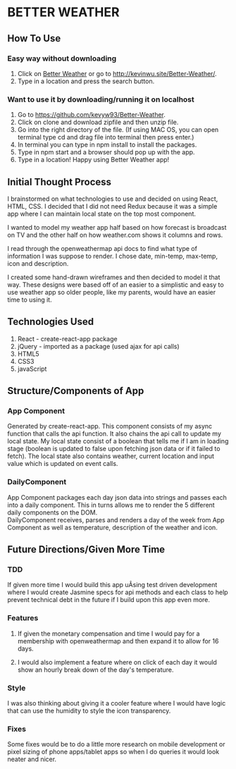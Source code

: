 # BETTER WEATHER

## How To Use  
### Easy way without downloading
  1. Click on [Better Weather](http://kevinwu.site/Better-Weather/) or go to http://kevinwu.site/Better-Weather/.  
  2. Type in a location and press the search button.

### Want to use it by downloading/running it on localhost
  1. Go to https://github.com/kevyw93/Better-Weather.
  2. Click on clone and download zipfile and then unzip file.
  3. Go into the right directory of the file. (If using MAC OS, you can open terminal type cd and drag file into terminal then press enter.)
  4. In terminal you can type in npm install to install the packages.
  5. Type in npm start and a browser should pop up with the app.
  6. Type in a location! Happy using Better Weather app!

## Initial Thought Process
I brainstormed on what technologies to use and decided on using React, HTML, CSS. I decided that I did not need Redux because it was a simple app where I can maintain local state on the top most component.

I wanted to model my weather app half based on how forecast is broadcast on TV and the other half on how weather.com shows it columns and rows.  

I read through the openweathermap api docs to find what type of information I was suppose to render. I chose date, min-temp, max-temp, icon and description.  

I created some hand-drawn wireframes and then decided to model it that way. These designs were based off of an easier to a simplistic and easy to use weather app so older people, like my parents, would have an easier time to using it.

## Technologies Used
  1. React - create-react-app package
  2. jQuery - imported as a package (used ajax for api calls)
  3. HTML5
  4. CSS3
  5. javaScript

## Structure/Components of App
### App Component
Generated by create-react-app. This component consists of my async function that calls the api function. It also chains the api call to update my local state. My local state consist of a boolean that tells me if I am in loading stage (boolean is updated to false upon fetching json data or if it failed to fetch). The local state also contains weather, current location and input value which is updated on event calls.

### DailyComponent
App Component packages each day json data into strings and passes each into a daily component. This in turns allows me to render the 5 different daily components on the DOM.  
DailyComponent receives, parses and renders a day of the week from App Component as well as temperature, description of the weather and icon.

## Future Directions/Given More Time
### TDD
If given more time I would build this app uÂsing test driven development where I would create Jasmine specs for api methods and each class to help prevent technical debt in the future if I build upon this app even more.
### Features
  1. If given the monetary compensation and time I would pay for a membership with openweathermap and then expand it to allow for 16 days.

  2. I would also implement a feature where on click of each day it would show an hourly break down of the day's temperature.  

### Style
I was also thinking about giving it a cooler feature where I would have logic that can use the humidity to style the icon transparency.
### Fixes
Some fixes would be to do a little more research on mobile development or pixel sizing of phone apps/tablet apps so when I do queries it would look neater and nicer.
